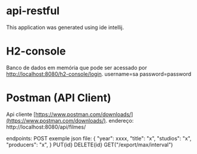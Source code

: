 # api-restful
This application was generated using ide intellij.

# H2-console
Banco de dados em memória que pode ser acessado por [http://localhost:8080/h2-console/login](http://localhost:8080/h2-console/login).
    username=sa
    password=password

# Postman (API Client)
Api cliente [https://www.postman.com/downloads/](https://www.postman.com/downloads/).
  endereço: http://localhost:8080/api/filmes/  

  endpoints:
    POST
        exemple json file:
        { 
          "year": xxxx,
          "title": "x",
          "studios": "x",
          "producers": "x",
        }
    PUT{id}
    DELETE{id}
    GET("/export/max/interval")

    
        
    





